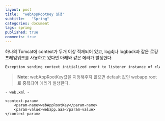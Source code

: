 ```yaml
---
layout: post
title:  "webAppRootKey 설정"
subtitle:   "Spring"
categories: document
tags: spring
published: true
comments: true
---
```


하나의 Tomcat에 context가 두개 이상 적재되어 있고, log4j나 logback과 같은 로깅 프레임워크를 사용하고 있다면 아래와 같은 에러가 발생한다.

```xml
Exception sending context initialized event to listener instance of class org.springframework.web.util.Log4jConfigListener
```

> **Note:** webAppRootKey값을 지정해주지 않으면 default 값인 webapp.root로 중복되어 에러가 발생한다.



```
- web.xml -

<context-param>
	<param-name>webAppRootKey</param-name>
	<param-value>webapp.aaa</param-value>
</context-param>
```

